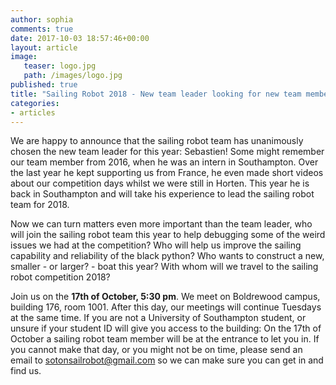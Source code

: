 ```yaml
---
author: sophia
comments: true
date: 2017-10-03 18:57:46+00:00
layout: article
image:
   teaser: logo.jpg
   path: /images/logo.jpg
published: true
title: "Sailing Robot 2018 - New team leader looking for new team members!"
categories:
- articles
---
```


We are happy to announce that the sailing robot team has unanimously chosen the new team leader for this year: Sebastien!
Some might remember our team member from 2016, when he was an intern in Southampton. Over the last year he kept supporting us from France, he even made short videos about our competition days whilst we were still in Horten. This year he is back in Southampton and will take his experience to lead the sailing robot team for 2018.

Now we can turn matters even more important than the team leader, who will join the sailing robot team this year to help debugging some of the weird issues we had at the competition? Who will help us improve the sailing capability and reliability of the black python? Who wants to construct a new, smaller - or larger? - boat this year? With whom will we travel to the sailing robot competition 2018?

Join us on the **17th of October, 5:30 pm**.
We meet on Boldrewood campus, building 176, room 1001. After this day, our meetings will continue Tuesdays at the same time.
If you are not a University of Southampton student, or unsure if your student ID will give you access to the building: On the 17th of October a sailing robot team member will be at the entrance to let you in. If you cannot make that day, or you might not be on time, please send an email to sotonsailrobot@gmail.com so we can make sure you can get in and find us.
